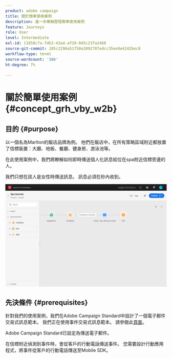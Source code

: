 ```yaml
---
product: adobe campaign
title: 關於簡單使用案例
description: 進一步瞭解歷程簡單使用案例
feature: Journeys
role: User
level: Intermediate
exl-id: 11858c7a-fdb3-43a4-af28-0d5c23fa2468
source-git-commit: 185c2296a51f58e2092787edcc35ee9e4242bec8
workflow-type: tm+mt
source-wordcount: '166'
ht-degree: 7%

---
```


# 關於簡單使用案例{#concept_grh_vby_w2b}

## 目的 {#purpose}

以一個名為Marlton的飯店品牌為例。 他們在飯店中，在所有策略區域附近都放置了信標裝置：大廳、地板、餐廳、健身房、游泳池等。

在此使用案例中，我們將瞭解如何即時傳送個人化訊息給位在spa附近信標旁邊的人。

我們只想在該人是女性時傳送訊息。 訊息必須在秒內收到。

![](../assets/journeyuc1_16.png)

## 先決條件 {#prerequisites}

針對我們的使用案例，我們在Adobe Campaign Standard中設計了一個電子郵件交易式訊息範本。 我們正在使用事件交易式訊息範本。 請參閱此[頁面](https://experienceleague.adobe.com/docs/campaign-standard/using/communication-channels/transactional-messaging/getting-started-with-transactional-msg.html?lang=zh-Hant)。

Adobe Campaign Standard已設定為傳送電子郵件。

在信標附近偵測到事件時，會從客戶的行動電話傳送事件。 您需要設計行動應用程式，將事件從客戶的行動電話傳送至Mobile SDK。
